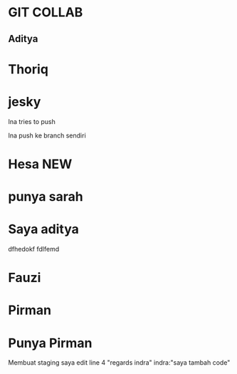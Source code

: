 # GIT COLLAB

## Aditya

# Thoriq

# jesky

Ina tries to push

Ina push ke branch sendiri

# Hesa NEW

# punya sarah

# Saya aditya

dfhedokf
fdlfemd

# Fauzi

# Pirman

# Punya Pirman

Membuat staging
saya edit line 4 "regards indra"
indra:"saya tambah code"
